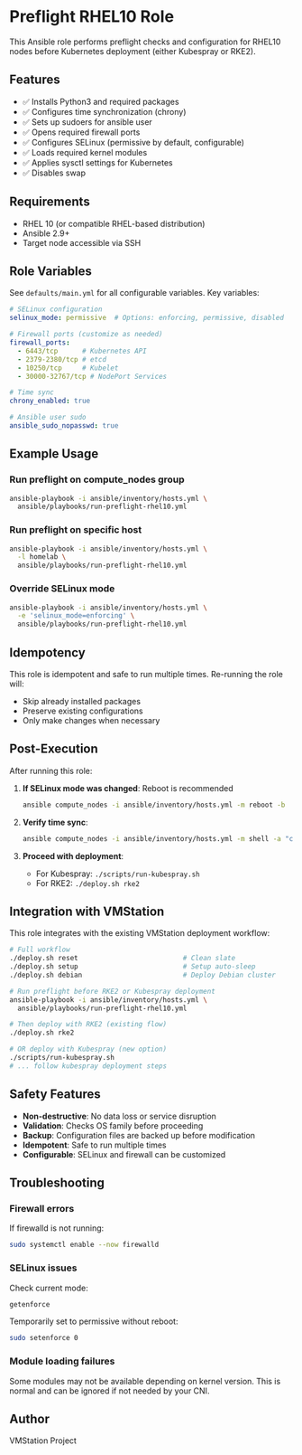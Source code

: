 # Preflight RHEL10 Role

This Ansible role performs preflight checks and configuration for RHEL10 nodes before Kubernetes deployment (either Kubespray or RKE2).

## Features

- ✅ Installs Python3 and required packages
- ✅ Configures time synchronization (chrony)
- ✅ Sets up sudoers for ansible user
- ✅ Opens required firewall ports
- ✅ Configures SELinux (permissive by default, configurable)
- ✅ Loads required kernel modules
- ✅ Applies sysctl settings for Kubernetes
- ✅ Disables swap

## Requirements

- RHEL 10 (or compatible RHEL-based distribution)
- Ansible 2.9+
- Target node accessible via SSH

## Role Variables

See `defaults/main.yml` for all configurable variables. Key variables:

```yaml
# SELinux configuration
selinux_mode: permissive  # Options: enforcing, permissive, disabled

# Firewall ports (customize as needed)
firewall_ports:
  - 6443/tcp      # Kubernetes API
  - 2379-2380/tcp # etcd
  - 10250/tcp     # Kubelet
  - 30000-32767/tcp # NodePort Services

# Time sync
chrony_enabled: true

# Ansible user sudo
ansible_sudo_nopasswd: true
```

## Example Usage

### Run preflight on compute_nodes group

```bash
ansible-playbook -i ansible/inventory/hosts.yml \
  ansible/playbooks/run-preflight-rhel10.yml
```

### Run preflight on specific host

```bash
ansible-playbook -i ansible/inventory/hosts.yml \
  -l homelab \
  ansible/playbooks/run-preflight-rhel10.yml
```

### Override SELinux mode

```bash
ansible-playbook -i ansible/inventory/hosts.yml \
  -e 'selinux_mode=enforcing' \
  ansible/playbooks/run-preflight-rhel10.yml
```

## Idempotency

This role is idempotent and safe to run multiple times. Re-running the role will:
- Skip already installed packages
- Preserve existing configurations
- Only make changes when necessary

## Post-Execution

After running this role:

1. **If SELinux mode was changed**: Reboot is recommended
   ```bash
   ansible compute_nodes -i ansible/inventory/hosts.yml -m reboot -b
   ```

2. **Verify time sync**:
   ```bash
   ansible compute_nodes -i ansible/inventory/hosts.yml -m shell -a "chronyc tracking"
   ```

3. **Proceed with deployment**:
   - For Kubespray: `./scripts/run-kubespray.sh`
   - For RKE2: `./deploy.sh rke2`

## Integration with VMStation

This role integrates with the existing VMStation deployment workflow:

```bash
# Full workflow
./deploy.sh reset                          # Clean slate
./deploy.sh setup                          # Setup auto-sleep
./deploy.sh debian                         # Deploy Debian cluster

# Run preflight before RKE2 or Kubespray deployment
ansible-playbook -i ansible/inventory/hosts.yml \
  ansible/playbooks/run-preflight-rhel10.yml

# Then deploy with RKE2 (existing flow)
./deploy.sh rke2

# OR deploy with Kubespray (new option)
./scripts/run-kubespray.sh
# ... follow kubespray deployment steps
```

## Safety Features

- **Non-destructive**: No data loss or service disruption
- **Validation**: Checks OS family before proceeding
- **Backup**: Configuration files are backed up before modification
- **Idempotent**: Safe to run multiple times
- **Configurable**: SELinux and firewall can be customized

## Troubleshooting

### Firewall errors

If firewalld is not running:
```bash
sudo systemctl enable --now firewalld
```

### SELinux issues

Check current mode:
```bash
getenforce
```

Temporarily set to permissive without reboot:
```bash
sudo setenforce 0
```

### Module loading failures

Some modules may not be available depending on kernel version. This is normal and can be ignored if not needed by your CNI.

## Author

VMStation Project
